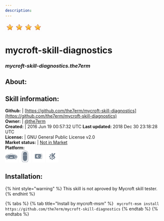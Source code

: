 ```yaml
---
description: 
---
```


![](../.gitbook/assets/star.png)![](../.gitbook/assets/star.png)![](../.gitbook/assets/star.png)![](../.gitbook/assets/star.png)  
# mycroft-skill-diagnostics  
### _mycroft-skill-diagnostics.the7erm_  
## About:  


## Skill information:  
**Github:** | [https://github.com/the7erm/mycroft-skill-diagnostics](https://github.com/the7erm/mycroft-skill-diagnostics)  
**Owner:** | [@the7erm](https://github.com/the7erm)  
**Created:** | 2016 Jun 19 00:57:32 UTC  **Last updated:** 2018 Dec 30 23:18:28 UTC  
**License:** | GNU General Public License v2.0  
**Market status:** | [Not in Market](https://market.mycroft.ai/skill/)  
**Platform:**  
 ![Mark I](../.gitbook/assets/mark-1-icon.png)  ![Mark II](../.gitbook/assets/mark-2-icon.png)  ![Picroft](../.gitbook/assets/picroft-icon.png)  ![plasmoid](../.gitbook/assets/kde.png)   
## Installation:  
{% hint style="warning" %}
This skill is not aproved by Mycroft skill tester.
{% endhint %}
    
{% tabs %}
{% tab title="Install by mycroft-msm" %}
``` mycroft-msm install https://github.com/the7erm/mycroft-skill-diagnostics```
{% endtab %}
  {% endtabs %}
  